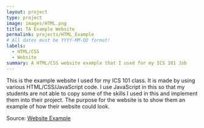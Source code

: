 ```yaml
---
layout: project
type: project
image: images/HTML.png
title: TA Example Website
permalink: projects/HTML_Example
# All dates must be YYYY-MM-DD format!
labels:
  - HTML/CSS
  - Website
summary: A HTML/CSS website example that I used for my ICS 101 Job
---
```


This is the example website I used for my ICS 101 class. It is made by using various HTML/CSS/JavaScript code. I use JavaScript in this so that my students are not able to copy some of the skills I used in this and implement them into their project. The purpose for the website is to show them an example of how their website could look. 


Source: <a href="https://www2.hawaii.edu/~nmnag/me/dreamweaver%20example.html"><i class="large github icon "></i>Website Example</a>

